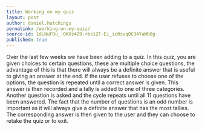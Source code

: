 ```yaml
---
title: Working on my quiz
layout: post
author: daniel.hutchings
permalink: /working-on-my-quiz/
source-id: 1dLNuFOu_-OKHz4Z9-rbs12F-Ei_ic0svqOC34YaWb8g
published: true
---
```

Over the last few weeks we have been adding to a quiz. In this quiz, you are given choices to certain questions, these are multiple choice questions, the advantage of this is that there will always be a definite answer that is useful to giving an answer at the end. If the user refuses to choose one of the options, the question is repeated until a correct answer is given. This answer is then recorded and a tally is added to one of three categories. Another question is asked and the cycle repeats until all 11 questions have been answered. The fact that the number of questions is an odd number is important as it will always give a definite answer that has the most tallies. The corresponding answer is then given to the user and they can choose to retake the quiz or to exit.

